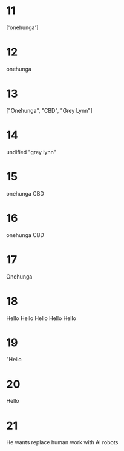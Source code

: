 # 11 
['onehunga']
# 12
onehunga 
# 13
["Onehunga", "CBD", "Grey Lynn"]
# 14
undified
"grey lynn"
# 15
onehunga
CBD
# 16
onehunga
CBD
# 17
Onehunga
# 18
Hello
Hello
Hello
Hello
Hello
# 19
"Hello
# 20
Hello
# 21
He wants replace human work with Ai robots